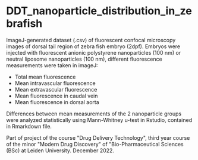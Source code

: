 # DDT_nanoparticle_distribution_in_zebrafish

ImageJ-generated dataset (.csv) of fluorescent confocal microscopy images of dorsal tail region of zebra fish embryo (2dpf). 
Embryos were injected with fluorescent anionic polystyrene nanoparticles (100 nm) or neutral liposome nanoparticles (100 nm), different fluorescence measurements were taken in imageJ:

- Total mean fluorescence
- Mean intravascular fluorescence
- Mean extravascular fluorescence
- Mean fluorescence in caudal vein
- Mean fluorescence in dorsal aorta

Differences between mean measurements of the 2 nanoparticle groups were analyzed statistically using Mann-Whitney u-test in Rstudio, contained in Rmarkdown file.

Part of project of the course "Drug Delivery Technology", third year course of the minor "Modern Drug Discovery" of "Bio-Pharmaceutical Sciences (BSc) at Leiden University. 
December 2022.
